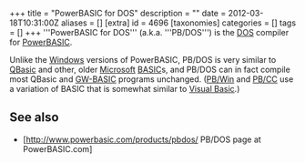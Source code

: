 +++
title = "PowerBASIC for DOS"
description = ""
date = 2012-03-18T10:31:00Z
aliases = []
[extra]
id = 4696
[taxonomies]
categories = []
tags = []
+++
'''PowerBASIC for DOS''' (a.k.a. '''PB/DOS''') is the [DOS](https://rosettacode.org/wiki/DOS) compiler for [PowerBASIC](https://rosettacode.org/wiki/:Category:PowerBASIC).

Unlike the [Windows](https://rosettacode.org/wiki/Windows) versions of PowerBASIC, PB/DOS is very similar to [QBasic](https://rosettacode.org/wiki/QBasic) and other, older [Microsoft](https://rosettacode.org/wiki/Microsoft) [BASIC](https://rosettacode.org/wiki/:Category:BASIC)s, and PB/DOS can in fact compile most QBasic and [GW-BASIC](https://rosettacode.org/wiki/:Category:GW-BASIC) programs unchanged. ([PB/Win](https://rosettacode.org/wiki/PB/Win) and [PB/CC](https://rosettacode.org/wiki/PB/CC) use a variation of BASIC that is somewhat similar to [Visual Basic](https://rosettacode.org/wiki/:Category:Visual_Basic).)

## See also
* [http://www.powerbasic.com/products/pbdos/ PB/DOS page at PowerBASIC.com]
